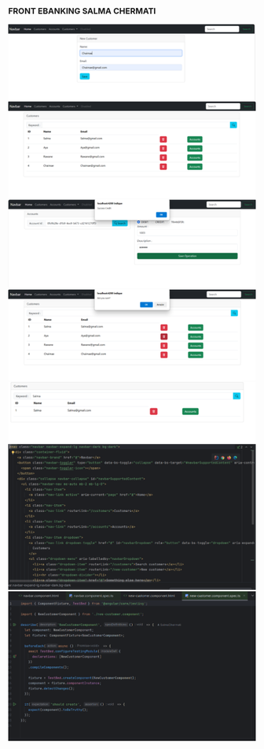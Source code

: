 <h3>FRONT EBANKING SALMA CHERMATI</h3>
<img src="captures/test10.png">
<img src="captures/test11.png">
<img src="captures/test12.png">
<img src="captures/test13.png">
<img src="captures/test14.png">
<img src="captures/test5.png">
<img src="captures/test116.png">
